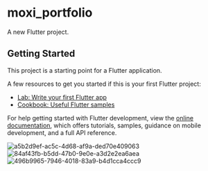 # moxi_portfolio

A new Flutter project.

## Getting Started

This project is a starting point for a Flutter application.

A few resources to get you started if this is your first Flutter project:

- [Lab: Write your first Flutter app](https://docs.flutter.dev/get-started/codelab)
- [Cookbook: Useful Flutter samples](https://docs.flutter.dev/cookbook)

For help getting started with Flutter development, view the
[online documentation](https://docs.flutter.dev/), which offers tutorials,
samples, guidance on mobile development, and a full API reference.


![a5b2d9ef-ac5c-4d68-af9a-ded70e409063](https://user-images.githubusercontent.com/100303780/198143158-5cf33617-8390-474a-8c7c-c1db3bc432c9.jpg)
![84af43fb-b5dd-47b0-9e0e-a3d2e2ea6aea](https://user-images.githubusercontent.com/100303780/198143170-a462b238-2b30-4cb9-9ebc-d2a0db8eb3c0.jpg)
![496b9965-7946-4018-83a9-b4d1cca4ccc9](https://user-images.githubusercontent.com/100303780/198143173-e85b426b-d0f6-4982-b9ca-c6d78f67d16a.jpg)
